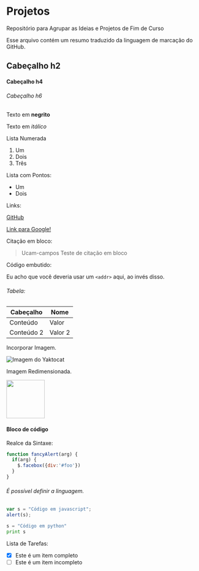 # Projetos
Repositório para Agrupar as Ideias e Projetos de Fim de Curso

Esse arquivo contém um resumo traduzido da linguagem de marcação do GitHub.

## Cabeçalho h2
#### Cabeçalho h4
###### Cabeçalho h6

Texto em **negrito**

Texto em *itálico*

Lista Numerada

1. Um
2. Dois
3. Três

Lista com Pontos:

* Um
* Dois

Links:

[GitHub](http://github.com)

[Link para Google!](http://google.com)

Citação em bloco:

> Ucam-campos
> Teste de citação em bloco

Código embutido:

Eu acho que você deveria usar um
`<addr>` aqui, ao invés disso.

###### Tabela:

Cabeçalho | Nome
------------ | -------------
Conteúdo | Valor
Conteúdo 2 | Valor 2

Incorporar Imagem.

![Imagem do Yaktocat](http://redentor.inf.br/files/Uniredentor.png)

Imagem Redimensionada.

<img src="http://redentor.inf.br/files/Uniredentor.png" height="100" width="100">

#### Bloco de código 

Realce da Sintaxe:

```javascript
function fancyAlert(arg) {
  if(arg) {
    $.facebox({div:'#foo'})
  }
}
```

###### É possível definir a linguagem.

```javascript
var s = "Código em javascript";
alert(s);
```

```python
s = "Código em python"
print s
```   
Lista de Tarefas:
- [x] Este é um item completo
- [ ] Este é um item incompleto

